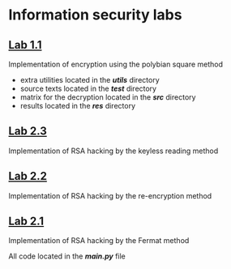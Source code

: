 # Information security labs

## [Lab 1.1](1.1-oz-lab)

Implementation of encryption using the polybian square method

- extra utilities located in the _**utils**_ directory
- source texts located in the _**test**_ directory
- matrix for the decryption located in the **_src_** directory
- results located in the _**res**_ directory

## [Lab 2.3](2.3-oz-lab)

Implementation of RSA hacking by the keyless reading method

## [Lab 2.2](2.2-oz-lab)

Implementation of RSA hacking by the re-encryption method

## [Lab 2.1](2.1-oz-lab)

Implementation of RSA hacking by the Fermat method


All code located in the **_main.py_** file